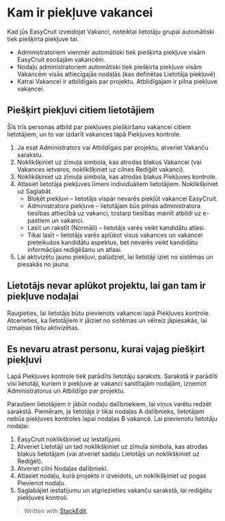 # Kam ir piekļuve vakancei

Kad jūs EasyCruit izveidojat  Vakanci, noteiktai lietotāju grupai automātiski tiek piešķirta piekļuve tai.

-   Administratoriem  vienmēr automātiski tiek piešķirta piekļuve visām EasyCruit esošajām vakancēm.
-   Nodaļu administratoriem  automātiski tiek piešķirta piekļuve visām Vakancēm visās attiecīgajās nodaļās (kas definētas Lietotāja piekļuvē)
-   Katrai Vakancei ir  atbildīgais par projektu. Atbildīgajam ir pilna piekļuve vakancei.

## Piešķirt piekļuvi citiem lietotājiem

Šīs trīs personas atbild par piekļuves piešķiršanu vakancei citiem lietotājiem, un to var izdarīt vakances lapā  Piekļuves kontrole.

1.  Ja esat  Administrators  vai  Atbildīgais par projektu, atveriet  Vakanču sarakstu.
2.  Noklikšķiniet uz zīmuļa simbola, kas atrodas blakus  Vakancei  (vai  Vakances ietvaros, noklikšķiniet uz cilnes  Rediģēt vakanci).
3.  Noklikšķiniet uz zīmuļa simbola, kas atrodas blakus  Piekļuves kontrole.
4.  Atlasiet lietotāja piekļuves līmeni individuāliem lietotājiem. Noklikšķiniet uz  Saglabāt.
    -   Bloķēt piekļuvi  – lietotājs vispār nevarēs piekļūt vakancei EasyCruit.
    -   Administratora piekļuve  – lietotājam būs pilnas administratora tiesības attiecībā uz vakanci, tostarp tiesības mainīt atbildi uz e-pastiem un vakanci.
    -   Lasīt un rakstīt (Normāli)  – lietotājs varēs veikt kandidātu atlasi.
    -   Tikai lasīt  – lietotājs varēs aplūkot visus vakances un vakancei pieteikušos kandidātu aspektus, bet nevarēs veikt kandidātu informācijas rediģēšanu un atlasi.
5.  Lai aktivizētu jauno piekļuvi, palūdziet, lai lietotāji iziet no sistēmas un piesakās no jauna.

## Lietotājs nevar aplūkot projektu, lai gan tam ir piekļuve nodaļai

Raugieties, lai lietotājs būtu pievienots vakancei lapā Piekļuves kontrole. Atcerieties, ka lietotājiem ir jāiziet no sistēmas un vēlreiz jāpiesakās, lai izmaiņas tiktu aktivizētas.

## Es nevaru atrast personu, kurai vajag piešķirt piekļuvi

Lapā  Piekļuves kontrole  tiek parādīts lietotāju saraksts. Sarakstā ir parādīti visi lietotāji, kuriem ir piekļuve ar vakanci saistītajām nodaļām, izņemot  Administratorus  un  Atbildīgo par projektu.

Parastiem lietotājiem ir jābūt nodaļu dalībniekiem, lai viņus varētu redzēt sarakstā. Piemēram, ja lietotājs ir tikai nodaļas A dalībnieks, lietotājam nebūs piekļuves kontroles lapai nodaļas B vakancē. Lai pievienotu lietotāju nodaļai:

1.  EasyCruit noklikšķiniet uz  Iestatījumi.
2.  Atveriet  Lietotāji  un tad noklikšķiniet uz zīmuļa simbola, kas atrodas blakus lietotājam (vai atveriet sadaļu Lietotājs un noklikšķiniet uz  Rediģēt).
3.  Atveriet cilni  Nodaļas dalībnieki.
4.  Atlasiet nodaļu, kurā projekts ir izveidots, un noklikšķiniet uz pogas  Pievienot nodaļu.
5.  Saglabājiet iestatījumu un atgriezieties vakanču sarakstā, lai rediģētu piekļuves kontroli.


> Written with [StackEdit](https://stackedit.io/).
<!--stackedit_data:
eyJoaXN0b3J5IjpbLTM4ODY2MDc2Nl19
-->